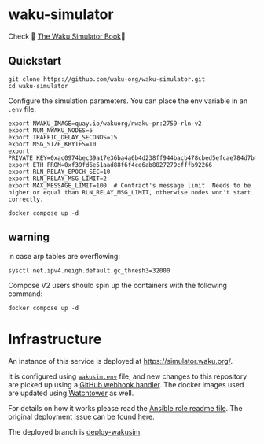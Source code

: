 # waku-simulator

Check 📖 [The Waku Simulator Book](https://waku-org.github.io/waku-simulator/)📖

## Quickstart

```
git clone https://github.com/waku-org/waku-simulator.git
cd waku-simulator
```

Configure the simulation parameters. You can place the env variable in an `.env` file.

```
export NWAKU_IMAGE=quay.io/wakuorg/nwaku-pr:2759-rln-v2
export NUM_NWAKU_NODES=5
export TRAFFIC_DELAY_SECONDS=15
export MSG_SIZE_KBYTES=10
export PRIVATE_KEY=0xac0974bec39a17e36ba4a6b4d238ff944bacb478cbed5efcae784d7bf4f2ff80
export ETH_FROM=0xf39fd6e51aad88f6f4ce6ab8827279cfffb92266
export RLN_RELAY_EPOCH_SEC=10
export RLN_RELAY_MSG_LIMIT=2
export MAX_MESSAGE_LIMIT=100  # Contract's message limit. Needs to be higher or equal than RLN_RELAY_MSG_LIMIT, otherwise nodes won't start correctly.

docker compose up -d
```

## warning

in case arp tables are overflowing:

```
sysctl net.ipv4.neigh.default.gc_thresh3=32000
```

Compose V2 users should spin up the containers with the following command:

```
docker compose up -d
```

# Infrastructure

An instance of this service is deployed at https://simulator.waku.org/.

It is configured using [`wakusim.env`](./wakusim.env) file, and new changes to this repository are picked up using a [GitHub webhook handler](https://github.com/status-im/infra-role-github-webhook).
The docker images used are updated using [Watchtower](https://github.com/containrrr/watchtower) as well.

For details on how it works please read the [Ansible role readme file](https://github.com/status-im/infra-misc/blob/master/ansible/roles/waku-simulator/). The original deployment issue can be found [here](https://github.com/status-im/infra-nim-waku/issues/79).

The deployed branch is [deploy-wakusim](https://github.com/waku-org/waku-simulator/tree/deploy-wakusim).
